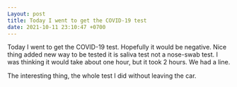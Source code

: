 ```yaml
---
Layout: post
title: Today I went to get the COVID-19 test
date: 2021-10-11 23:10:47 +0700
---
```

Today I went to get the COVID-19 test. Hopefully it would be
negative. Nice thing added new way to be tested it is saliva test not
a nose-swab test. I was thinking it would take about one hour, but it
took 2 hours. We had a line.

The interesting thing, the whole test I did without leaving the car.
